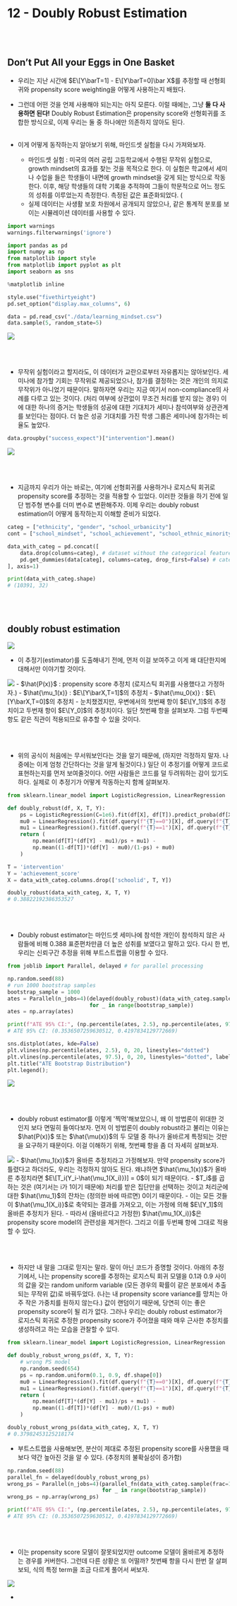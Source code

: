 <br><br><br><br>

# 12 - Doubly Robust Estimation

<br><br>

## Don’t Put All your Eggs in One Basket
- 우리는 지난 시간에 $E\[Y\barT=1] - E\[Y\barT=0]\bar X$를 추정할 때 선형회귀와 propensity score weighting을 어떻게 사용하는지 배웠다. 
- 그런데 어떤 것을 언제 사용해야 되는지는 아직 모른다. 이럴 때에는, 그냥 **둘 다 사용하면 된다!** Doubly Robust Estimation은 propensity score와 선형회귀를 조합한 방식으로, 이제 우리는 둘 중 하나에만 의존하지 않아도 된다.
<br><br>

- 이게 어떻게 동작하는지 알아보기 위해, 마인드셋 실험을 다시 가져와보자. 
  - 마인드셋 실험 : 미국의 여러 공립 고등학교에서 수행된 무작위 실험으로, growth mindset의 효과를 찾는 것을 목적으로 한다. 이 실험은 학교에서 세미나 수업을 들은 학생들이 내면에 growth mindset을 갖게 되는 방식으로 작동한다. 이후, 해당 학생들의 대학 기록을 추적하여 그들이 학문적으로 어느 정도의 성취를 이루었는지 측정한다. 측정된 값은 표준화되었다. ( 
  - 실제 데이터는 사생활 보호 차원에서 공개되지 않았으나, 같은 통계적 분포를 보이는 시뮬레이션 데이터를 사용할 수 있다. 

```python
import warnings
warnings.filterwarnings('ignore')

import pandas as pd
import numpy as np
from matplotlib import style
from matplotlib import pyplot as plt
import seaborn as sns

%matplotlib inline

style.use("fivethirtyeight")
pd.set_option("display.max_columns", 6)

data = pd.read_csv("./data/learning_mindset.csv")
data.sample(5, random_state=5)
```
<img src="https://github.com/DoyoungKim12/causal-inference/blob/master/img_BnT/bnt_25.PNG?raw=true">

<br><br>

- 무작위 실험이라고 할지라도, 이 데이터가 교란으로부터 자유롭지는 않아보인다. 세미나에 참가할 기회는 무작위로 제공되었으나, 참가를 결정하는 것은 개인의 의지로 무작위가 아니었기 때문이다. 말하자면 우리는 지금 여기서 non-compliance의 사례를 다루고 있는 것이다. (처리 여부에 상관없이 무조건 처리를 받지 않는 경우) 이에 대한 하나의 증거는 학생들의 성공에 대한 기대치가 세미나 참석여부와 상관관계를 보인다는 점이다. 더 높은 성공 기대치를 가진 학생 그룹은 세미나에 참가하는 비율도 높았다. 
```python
data.groupby("success_expect")["intervention"].mean()
```
<img src="https://github.com/DoyoungKim12/causal-inference/blob/master/img_BnT/bnt_26.PNG?raw=true">

<br><br>

- 지금까지 우리가 아는 바로는, 여기에 선형회귀를 사용하거나 로지스틱 회귀로 propensity score를 추정하는 것을 적용할 수 있었다. 이러한 것들을 하기 전에 일단 범주형 변수를 더미 변수로 변환해주자. 이제 우리는 doubly robust estimation이 어떻게 동작하는지 이해할 준비가 되었다.
```python
categ = ["ethnicity", "gender", "school_urbanicity"]
cont = ["school_mindset", "school_achievement", "school_ethnic_minority", "school_poverty", "school_size"]

data_with_categ = pd.concat([
    data.drop(columns=categ), # dataset without the categorical features
    pd.get_dummies(data[categ], columns=categ, drop_first=False) # categorical features converted to dummies
], axis=1)

print(data_with_categ.shape)
# (10391, 32)
```

<br><br>

## doubly robust estimation

<img src="https://github.com/DoyoungKim12/causal-inference/blob/master/img_BnT/bnt_27.PNG?raw=true">

- 이 추정기(estimator)를 도출해내기 전에, 먼저 이걸 보여주고 이게 왜 대단한지에 대해서만 이야기할 것이다. 

<img src="https://github.com/DoyoungKim12/causal-inference/blob/master/img_BnT/bnt_28.PNG?raw=true">
- $\hat{P(x)}$ : propensity score 추정치 (로지스틱 회귀를 사용했다고 가정하자.)
- $\hat{\mu_1(x)} : $E\[Y\barX,T=1]$의 추정치
- $\hat{\mu_0(x)} : $E\[Y\barX,T=0]$의 추정치
- 눈치챘겠지만, 우변에서의 첫번째 항이 $E\[Y_1]$의 추정치이고 두번재 항이 $E\[Y_0]$의 추정치이다. 일단 첫번째 항을 살펴보자. 그럼 두번째 항도 같은 직관이 적용되므로 유추할 수 있을 것이다. 

<br><br>

- 위의 공식이 처음에는 무서워보인다는 것을 알기 때문에, (하지만 걱정하지 말자. 나중에는 이게 엄청 간단하다는 것을 알게 될것이다.) 일단 이 추정기를 어떻게 코드로 표현하는지를 먼저 보여줄것이다. 어떤 사람들은 코드를 덜 두려워하는 감이 있기도 하다. 실제로 이 추정기가 어떻게 작동하는지 함께 살펴보자.
```python
from sklearn.linear_model import LogisticRegression, LinearRegression

def doubly_robust(df, X, T, Y):
    ps = LogisticRegression(C=1e6).fit(df[X], df[T]).predict_proba(df[X])[:, 1]
    mu0 = LinearRegression().fit(df.query(f"{T}==0")[X], df.query(f"{T}==0")[Y]).predict(df[X]) # mu0는 untreated로 train하여 모든 개인의 untreated 상태의 outcome을 추정하는 것
    mu1 = LinearRegression().fit(df.query(f"{T}==1")[X], df.query(f"{T}==1")[Y]).predict(df[X]) # mu1는 treated로 train하여 모든 개인의 treated 상태의 outcome을 추정하는 것
    return (
        np.mean(df[T]*(df[Y] - mu1)/ps + mu1) -
        np.mean((1-df[T])*(df[Y] - mu0)/(1-ps) + mu0)
    )
```
```python
T = 'intervention'
Y = 'achievement_score'
X = data_with_categ.columns.drop(['schoolid', T, Y])

doubly_robust(data_with_categ, X, T, Y)
# 0.38822192386353527
```

<br><br>

- Doubly robust estimator는 마인드셋 세미나에 참석한 개인이 참석하지 않은 사람들에 비해 0.388 표준편차만큼 더 높은 성취를 보였다고 말하고 있다. 다시 한 번, 우리는 신뢰구간 추정을 위해 부트스트랩을 이용할 수 있다. 
```python
from joblib import Parallel, delayed # for parallel processing

np.random.seed(88)
# run 1000 bootstrap samples
bootstrap_sample = 1000
ates = Parallel(n_jobs=4)(delayed(doubly_robust)(data_with_categ.sample(frac=1, replace=True), X, T, Y)
                          for _ in range(bootstrap_sample))
ates = np.array(ates)
```
```python
print(f"ATE 95% CI:", (np.percentile(ates, 2.5), np.percentile(ates, 97.5)))
# ATE 95% CI: (0.3536507259630512, 0.4197834129772669)
```
```python
sns.distplot(ates, kde=False)
plt.vlines(np.percentile(ates, 2.5), 0, 20, linestyles="dotted")
plt.vlines(np.percentile(ates, 97.5), 0, 20, linestyles="dotted", label="95% CI")
plt.title("ATE Bootstrap Distribution")
plt.legend();
```
<img src="https://github.com/DoyoungKim12/causal-inference/blob/master/img_BnT/bnt_29.PNG?raw=true">

<br><br>

- doubly robust estimator를 이렇게 '찍먹'해보았으니, 왜 이 방법론이 위대한 것인지 보다 면밀히 들여다보자. 먼저 이 방법론이 doubly robust라고 불리는 이유는 $\hat{P(x)}$ 또는 $\hat{\mu(x)}$의 두 모델 중 하나가 올바르게 특정되는 것만을 요구하기 때문이다. 이걸 이해하기 위해, 첫번째 항을 좀 더 자세히 살펴보자.
<img src="https://github.com/DoyoungKim12/causal-inference/blob/master/img_BnT/bnt_30.PNG?raw=true">
- $\hat{\mu_1(x)}$가 올바른 추정치라고 가정해보자. 만약 propensity score가 틀렸다고 하더라도, 우리는 걱정하지 않아도 된다. 왜냐하면 $\hat{\mu_1(x)}$가 올바른 추정치라면 $E\[T_i(Y_i-\hat{\mu_1(X_i)})] = 0$이 되기 때문이다. 
  - $T_i$를 곱하는 것은 (여기서는 i가 1이기 때문에) 처리를 받은 집단만을 선택하는 것이고 처리군에 대한 $\hat{\mu_1}$의 잔차는 (정의한 바에 따르면) 0이기 때문이다.
  - 이는 모든 것들이 $\hat{\mu_1(X_i)}$로 축약되는 결과를 가져오고, 이는 가정에 의해 $E\[Y_1]$의 올바른 추정치가 된다. 
  - 따라서 (올바르다고 가정한) $\hat{\mu_1(X_i)}$은 propensity score model의 관련성을 제거한다. 그리고 이를 두번째 항에 그대로 적용할 수 있다.

<br><br>

- 하지만 내 말을 그대로 믿지는 말라. 말이 아닌 코드가 증명할 것이다. 아래의 추정기에서, 나는 propensity score를 추정하는 로지스틱 회귀 모델을 0.1과 0.9 사이의 값을 갖는 random uniform variable (모든 경우의 확률이 같은 분포에서 추출되는 무작위 값)로 바꿔두었다. (나는 내 propensity score variance를 망치는 아주 작은 가중치를 원하지 않는다.) 값이 랜덤이기 때문에, 당연히 이는 좋은 propensity score이 될 리가 없다. 그러나 우리는 doubly robust estimator가 로지스틱 회귀로 추정한 propensity score가 주어졌을 때와 매우 근사한 추정치를 생성하려고 하는 모습을 관찰할 수 있다. 
```python
from sklearn.linear_model import LogisticRegression, LinearRegression

def doubly_robust_wrong_ps(df, X, T, Y):
    # wrong PS model
    np.random.seed(654)
    ps = np.random.uniform(0.1, 0.9, df.shape[0])
    mu0 = LinearRegression().fit(df.query(f"{T}==0")[X], df.query(f"{T}==0")[Y]).predict(df[X])
    mu1 = LinearRegression().fit(df.query(f"{T}==1")[X], df.query(f"{T}==1")[Y]).predict(df[X])
    return (
        np.mean(df[T]*(df[Y] - mu1)/ps + mu1) -
        np.mean((1-df[T])*(df[Y] - mu0)/(1-ps) + mu0)
    )
```
```python
doubly_robust_wrong_ps(data_with_categ, X, T, Y)
# 0.37982453125218174
```

- 부트스트랩을 사용해보면, 분산이 제대로 추정된 propensity score를 사용했을 때보다 약간 높아진 것을 알 수 있다. (추정치의 불확실성이 증가함)
```python
np.random.seed(88)
parallel_fn = delayed(doubly_robust_wrong_ps)
wrong_ps = Parallel(n_jobs=4)(parallel_fn(data_with_categ.sample(frac=1, replace=True), X, T, Y)
                              for _ in range(bootstrap_sample))
wrong_ps = np.array(wrong_ps)
```
```python
print(f"ATE 95% CI:", (np.percentile(ates, 2.5), np.percentile(ates, 97.5)))
# ATE 95% CI: (0.3536507259630512, 0.4197834129772669)
```

<br><br>

- 이는 propensity score 모델이 잘못되었지만 outcome 모델이 올바르게 추정하는 경우를 커버한다. 그런데 다른 상황은 또 어떨까? 첫번째 항을 다시 한번 잘 살펴보되, 식의 특정 term을 조금 다르게 풀어서 써보자.

<img src="https://github.com/DoyoungKim12/causal-inference/blob/master/img_BnT/bnt_31.PNG?raw=true">

- 










